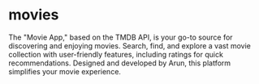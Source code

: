 # movies

The "Movie App," based on the TMDB API, is your go-to source for discovering and enjoying movies. Search, find, and explore a vast movie collection with user-friendly features, including ratings for quick recommendations. Designed and developed by Arun, this platform simplifies your movie experience.
